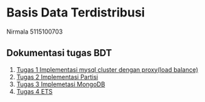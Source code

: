 # Basis Data Terdistribusi

Nirmala 
5115100703

## Dokumentasi tugas BDT
1. [Tugas 1 Implementasi mysql cluster dengan proxy(load balance)](https://github.com/Nirmala01/BDT/tree/master/tugas%20implementasi) 
2. [Tugas 2 Implementasi Partisi](https://github.com/Nirmala01/BDT/blob/master/Tugas%202%20Partisi/read.md)
3. [Tugas 3 Implemetasi MongoDB](https://github.com/Nirmala01/Basis-Data-Terdistribusi-BDT-/blob/master/Tugas3_Implementasi_MongoDB/read.md) 
4. [Tugas 4 ETS ](https://github.com/Nirmala01/Basis-Data-Terdistribusi-BDT-/blob/master/Tugas%20ETS/read.md)
